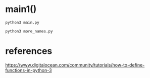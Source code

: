 

# main1()

```
python3 main.py
```

```
python3 more_names.py
```




# references
https://www.digitalocean.com/community/tutorials/how-to-define-functions-in-python-3
